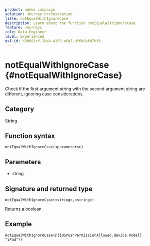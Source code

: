 ```yaml
---
product: adobe campaign
solution: Journey Orchestration
title: notEqualWithIgnoreCase
description: Learn about the function notEqualWithIgnoreCase
feature: Journeys
role: Data Engineer
level: Experienced
exl-id: d99601cf-2ba8-4150-afa7-df6b8af47bf6
---
```

# notEqualWithIgnoreCase {#notEqualWithIgnoreCase}

Check if the first argument string with the second argument string are different, ignoring case considerations.

## Category

String

## Function syntax

`notEqualWithIgnoreCase(<parameters>)`

## Parameters

* string

## Signature and returned type

`notEqualWithIgnoreCase(<string>,<string>)`

Returns a boolean.

## Example

`notEqualWithIgnoreCase(@{iOSPushPermissionAllowed.device.model}, "iPad"))`
